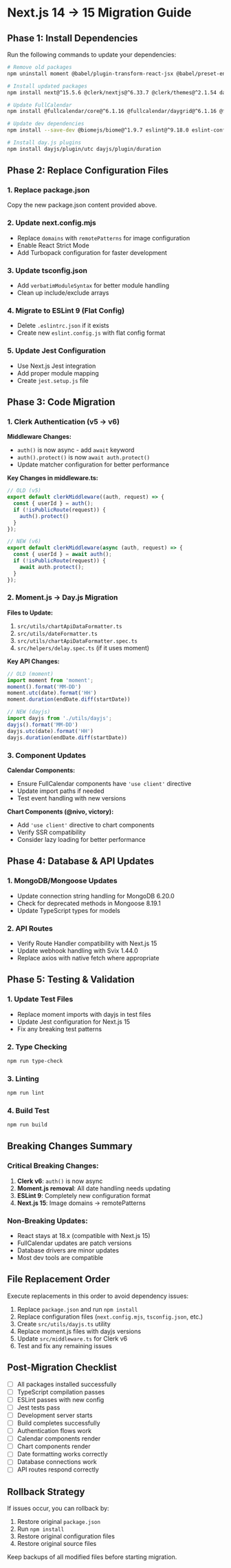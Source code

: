 # Next.js 14 → 15 Migration Guide

## Phase 1: Install Dependencies

Run the following commands to update your dependencies:

```bash
# Remove old packages
npm uninstall moment @babel/plugin-transform-react-jsx @babel/preset-env @babel/preset-typescript cross-spawn identity-obj-proxy npm babel-jest ts-jest ts-node

# Install updated packages
npm install next@^15.5.6 @clerk/nextjs@^6.33.7 @clerk/themes@^2.1.54 dayjs@^1.11.18 axios@^1.7.9 mongodb@^6.20.0 mongoose@^8.19.1 svix@^1.44.0 victory@^37.3.2

# Update FullCalendar
npm install @fullcalendar/core@^6.1.16 @fullcalendar/daygrid@^6.1.16 @fullcalendar/interaction@^6.1.16 @fullcalendar/react@^6.1.16

# Update dev dependencies  
npm install --save-dev @biomejs/biome@^1.9.7 eslint@^9.18.0 eslint-config-next@^15.5.6 @testing-library/jest-dom@^6.6.3 @testing-library/react@^16.1.0 @types/node@^22.10.6 @types/react@^18.3.18 @types/react-dom@^18.3.5 @types/lodash@^4.17.13 typescript@^5.7.2 identity-obj-proxy@^3.0.0

# Install day.js plugins
npm install dayjs/plugin/utc dayjs/plugin/duration
```

## Phase 2: Replace Configuration Files

### 1. Replace package.json
Copy the new package.json content provided above.

### 2. Update next.config.mjs
- Replace `domains` with `remotePatterns` for image configuration
- Enable React Strict Mode
- Add Turbopack configuration for faster development

### 3. Update tsconfig.json  
- Add `verbatimModuleSyntax` for better module handling
- Clean up include/exclude arrays

### 4. Migrate to ESLint 9 (Flat Config)
- Delete `.eslintrc.json` if it exists
- Create new `eslint.config.js` with flat config format

### 5. Update Jest Configuration
- Use Next.js Jest integration
- Add proper module mapping
- Create `jest.setup.js` file

## Phase 3: Code Migration

### 1. Clerk Authentication (v5 → v6)

**Middleware Changes:**
- `auth()` is now async - add `await` keyword
- `auth().protect()` is now `await auth.protect()`
- Update matcher configuration for better performance

**Key Changes in middleware.ts:**
```typescript
// OLD (v5)
export default clerkMiddleware((auth, request) => {
  const { userId } = auth();
  if (!isPublicRoute(request)) {
    auth().protect()
  }
});

// NEW (v6) 
export default clerkMiddleware(async (auth, request) => {
  const { userId } = await auth();
  if (!isPublicRoute(request)) {
    await auth.protect();
  }
});
```

### 2. Moment.js → Day.js Migration

**Files to Update:**
1. `src/utils/chartApiDataFormatter.ts`
2. `src/utils/dateFormatter.ts` 
3. `src/utils/chartApiDataFormatter.spec.ts`
4. `src/helpers/delay.spec.ts` (if it uses moment)

**Key API Changes:**
```typescript
// OLD (moment)
import moment from 'moment';
moment().format('MM-DD')
moment.utc(date).format('HH')
moment.duration(endDate.diff(startDate))

// NEW (dayjs)
import dayjs from './utils/dayjs';
dayjs().format('MM-DD') 
dayjs.utc(date).format('HH')
dayjs.duration(endDate.diff(startDate))
```

### 3. Component Updates

**Calendar Components:**
- Ensure FullCalendar components have `'use client'` directive
- Update import paths if needed
- Test event handling with new versions

**Chart Components (@nivo, victory):**
- Add `'use client'` directive to chart components
- Verify SSR compatibility 
- Consider lazy loading for better performance

## Phase 4: Database & API Updates

### 1. MongoDB/Mongoose Updates
- Update connection string handling for MongoDB 6.20.0
- Check for deprecated methods in Mongoose 8.19.1
- Update TypeScript types for models

### 2. API Routes
- Verify Route Handler compatibility with Next.js 15
- Update webhook handling with Svix 1.44.0
- Replace axios with native fetch where appropriate

## Phase 5: Testing & Validation

### 1. Update Test Files
- Replace moment imports with dayjs in test files
- Update Jest configuration for Next.js 15
- Fix any breaking test patterns

### 2. Type Checking
```bash
npm run type-check
```

### 3. Linting
```bash
npm run lint
```

### 4. Build Test
```bash
npm run build
```

## Breaking Changes Summary

### Critical Breaking Changes:
1. **Clerk v6**: `auth()` is now async
2. **Moment.js removal**: All date handling needs updating
3. **ESLint 9**: Completely new configuration format
4. **Next.js 15**: Image domains → remotePatterns

### Non-Breaking Updates:
- React stays at 18.x (compatible with Next.js 15)
- FullCalendar updates are patch versions
- Database drivers are minor updates
- Most dev tools are compatible

## File Replacement Order

Execute replacements in this order to avoid dependency issues:

1. Replace `package.json` and run `npm install`
2. Replace configuration files (`next.config.mjs`, `tsconfig.json`, etc.)
3. Create `src/utils/dayjs.ts` utility
4. Replace moment.js files with dayjs versions
5. Update `src/middleware.ts` for Clerk v6
6. Test and fix any remaining issues

## Post-Migration Checklist

- [ ] All packages installed successfully
- [ ] TypeScript compilation passes
- [ ] ESLint passes with new config
- [ ] Jest tests pass
- [ ] Development server starts
- [ ] Build completes successfully
- [ ] Authentication flows work
- [ ] Calendar components render
- [ ] Chart components render
- [ ] Date formatting works correctly
- [ ] Database connections work
- [ ] API routes respond correctly

## Rollback Strategy

If issues occur, you can rollback by:
1. Restore original `package.json`
2. Run `npm install`
3. Restore original configuration files
4. Restore original source files

Keep backups of all modified files before starting migration.
